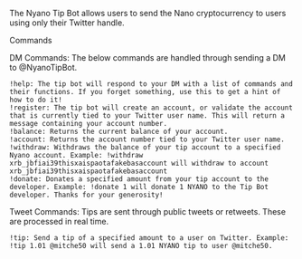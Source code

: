 The Nyano Tip Bot allows users to send the Nano cryptocurrency to users using only their Twitter handle.


Commands

DM Commands: The below commands are handled through sending a DM to @NyanoTipBot.

    !help: The tip bot will respond to your DM with a list of commands and their functions. If you forget something, use this to get a hint of how to do it!
    !register: The tip bot will create an account, or validate the account that is currently tied to your Twitter user name. This will return a message containing your account number.
    !balance: Returns the current balance of your account.
    !account: Returns the account number tied to your Twitter user name.
    !withdraw: Withdraws the balance of your tip account to a specified Nyano account. Example: !withdraw xrb_jbfiai39thisxaispaotafakebasaccount will withdraw to account xrb_jbfiai39thisxaispaotafakebasaccount
    !donate: Donates a specified amount from your tip account to the developer. Example: !donate 1 will donate 1 NYANO to the Tip Bot developer. Thanks for your generosity!


Tweet Commands: Tips are sent through public tweets or retweets. These are processed in real time.

    !tip: Send a tip of a specified amount to a user on Twitter. Example: !tip 1.01 @mitche50 will send a 1.01 NYANO tip to user @mitche50.
